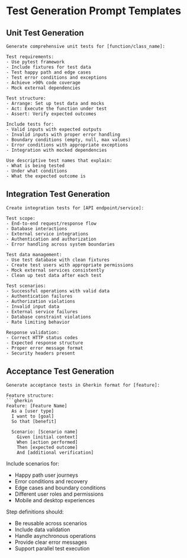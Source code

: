 # Test Generation Prompt Templates

## Unit Test Generation
```
Generate comprehensive unit tests for [function/class_name]:

Test requirements:
- Use pytest framework
- Include fixtures for test data
- Test happy path and edge cases
- Test error conditions and exceptions
- Achieve >90% code coverage
- Mock external dependencies

Test structure:
- Arrange: Set up test data and mocks
- Act: Execute the function under test
- Assert: Verify expected outcomes

Include tests for:
- Valid inputs with expected outputs
- Invalid inputs with proper error handling
- Boundary conditions (empty, null, max values)
- Error conditions with appropriate exceptions
- Integration with mocked dependencies

Use descriptive test names that explain:
- What is being tested
- Under what conditions
- What the expected outcome is
```

## Integration Test Generation
```
Create integration tests for [API endpoint/service]:

Test scope:
- End-to-end request/response flow
- Database interactions
- External service integrations
- Authentication and authorization
- Error handling across system boundaries

Test data management:
- Use test database with clean fixtures
- Create test users with appropriate permissions
- Mock external services consistently
- Clean up test data after each test

Test scenarios:
- Successful operations with valid data
- Authentication failures
- Authorization violations
- Invalid input data
- External service failures
- Database constraint violations
- Rate limiting behavior

Response validation:
- Correct HTTP status codes
- Expected response structure
- Proper error message format
- Security headers present
```

## Acceptance Test Generation
```
Generate acceptance tests in Gherkin format for [feature]:

Feature structure:
```gherkin
Feature: [Feature Name]
  As a [user type]
  I want to [goal]
  So that [benefit]

  Scenario: [Scenario name]
    Given [initial context]
    When [action performed]
    Then [expected outcome]
    And [additional verification]
```

Include scenarios for:
- Happy path user journeys
- Error conditions and recovery
- Edge cases and boundary conditions
- Different user roles and permissions
- Mobile and desktop experiences

Step definitions should:
- Be reusable across scenarios
- Include data validation
- Handle asynchronous operations
- Provide clear error messages
- Support parallel test execution
```